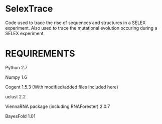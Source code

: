 SelexTrace
==========

Code used to trace the rise of sequences and structures in a SELEX experiment. Also used to trace the mutational evolution occuring during a SELEX experiment.

REQUIREMENTS
==========
Python 2.7

Numpy 1.6

Cogent 1.5.3 (With modified/added files included here)

uclust 2.2

ViennaRNA package (including RNAForester) 2.0.7

BayesFold 1.01
